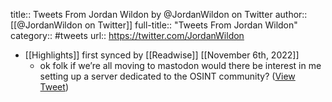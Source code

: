 title:: Tweets From Jordan Wildon by @JordanWildon on Twitter
author:: [[@JordanWildon on Twitter]]
full-title:: "Tweets From Jordan Wildon"
category:: #tweets
url:: https://twitter.com/JordanWildon

- [[Highlights]] first synced by [[Readwise]] [[November 6th, 2022]]
	- ok folk if we’re all moving to mastodon would there be interest in me setting up a server dedicated to the OSINT community? ([View Tweet](https://twitter.com/JordanWildon/status/1588624652771151872))